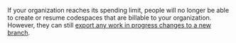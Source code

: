If your organization reaches its spending limit, people will no longer be able to create or resume codespaces that are billable to your organization. However, they can still [export any work in progress changes to a new branch](/codespaces/troubleshooting/exporting-changes-to-a-branch).

